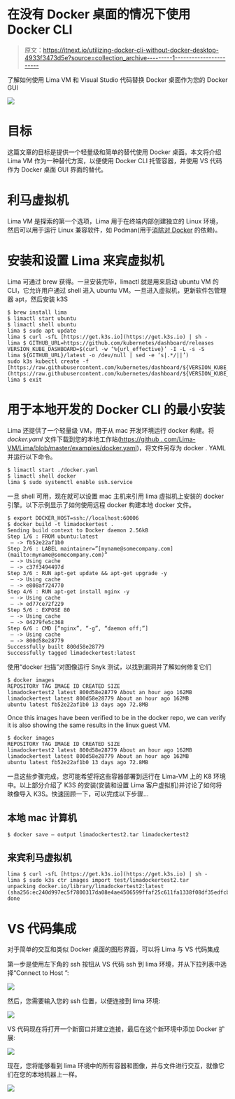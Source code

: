 # 在没有 Docker 桌面的情况下使用 Docker CLI

> 原文：<https://itnext.io/utilizing-docker-cli-without-docker-desktop-4933f3473d5e?source=collection_archive---------1----------------------->

了解如何使用 Lima VM 和 Visual Studio 代码替换 Docker 桌面作为您的 Docker GUI

![](img/5fc73b1582008eaf7e4172db0a1385e2.png)

# 目标

这篇文章的目标是提供一个轻量级和简单的替代使用 Docker 桌面。本文将介绍 Lima VM 作为一种替代方案，以便使用 Docker CLI 托管容器，并使用 VS 代码作为 Docker 桌面 GUI 界面的替代。

# 利马虚拟机

Lima VM 是探索的第一个选项，Lima 用于在终端内部创建独立的 Linux 环境，然后可以用于运行 Linux 兼容软件，如 Podman(用于[消除对 Docker](https://medium.com/@ko185061/removing-dependency-on-docker-94c96fcaa024) 的依赖)。

# 安装和设置 Lima 来宾虚拟机

Lima 可通过 brew 获得。一旦安装完毕，limactl 就是用来启动 ubuntu VM 的 CLI，它允许用户通过 shell 进入 ubuntu VM。一旦进入虚拟机，更新软件包管理器 apt，然后安装 k3S

```
$ brew install lima
$ limactl start ubuntu
$ limactl shell ubuntu
lima $ sudo apt update
lima $ curl -sfL [https://get.k3s.io](https://get.k3s.io) | sh -
lima $ GITHUB_URL=https://github.com/kubernetes/dashboard/releases
VERSION_KUBE_DASHBOARD=$(curl -w ‘%{url_effective}’ -I -L -s -S     lima ${GITHUB_URL}/latest -o /dev/null | sed -e ‘s|.*/||’)
sudo k3s kubectl create -f [https://raw.githubusercontent.com/kubernetes/dashboard/${VERSION_KUBE_DASHBOARD}/aio/deploy/recommended.yaml](https://raw.githubusercontent.com/kubernetes/dashboard/${VERSION_KUBE_DASHBOARD}/aio/deploy/recommended.yaml)
lima $ exit
```

# 用于本地开发的 Docker CLI 的最小安装

Lima 还提供了一个轻量级 VM，用于从 mac 开发环境运行 docker 构建。将 *docker.yaml* 文件下载到您的本地工作站([https://github . com/Lima-VM/Lima/blob/master/examples/docker.yaml](https://github.com/lima-vm/lima/blob/master/examples/docker.yaml))，将文件另存为 docker . YAML 并运行以下命令。

```
$ limactl start ./docker.yaml
$ limactl shell docker
lima $ sudo systemctl enable ssh.service
```

一旦 shell 可用，现在就可以设置 mac 主机来引用 lima 虚拟机上安装的 docker 引擎。以下示例显示了如何使用远程 docker 构建本地 docker 文件。

```
$ export DOCKER_HOST=ssh://localhost:60006
$ docker build -t limadockertest .
Sending build context to Docker daemon 2.56kB
Step 1/6 : FROM ubuntu:latest
 — -> fb52e22af1b0
Step 2/6 : LABEL maintainer=”[myname@somecompany.com](mailto:myname@somecompany.com)”
 — -> Using cache
 — -> c37f3494497d
Step 3/6 : RUN apt-get update && apt-get upgrade -y
 — -> Using cache
 — -> e808af724770
Step 4/6 : RUN apt-get install nginx -y
 — -> Using cache
 — -> ed77ce72f229
Step 5/6 : EXPOSE 80
 — -> Using cache
 — -> 04279fe5c368
Step 6/6 : CMD [“nginx”, “-g”, “daemon off;”]
 — -> Using cache
 — -> 800d58e28779
Successfully built 800d58e28779
Successfully tagged limadockertest:latest
```

使用“docker 扫描”对图像运行 Snyk 测试，以找到漏洞并了解如何修复它们

```
$ docker images
REPOSITORY TAG IMAGE ID CREATED SIZE
limadockertest2 latest 800d58e28779 About an hour ago 162MB
limadockertest latest 800d58e28779 About an hour ago 162MB
ubuntu latest fb52e22af1b0 13 days ago 72.8MB
```
Once this images have been verified to be in the docker repo, we can verify it is also showing the same results in the linux guest VM.
```
$ docker images
REPOSITORY TAG IMAGE ID CREATED SIZE
limadockertest2 latest 800d58e28779 About an hour ago 162MB
limadockertest latest 800d58e28779 About an hour ago 162MB
ubuntu latest fb52e22af1b0 13 days ago 72.8MB
```

一旦这些步骤完成，您可能希望将这些容器部署到运行在 Lima-VM 上的 K8 环境中。以上部分介绍了 K3S 的安装(安装和设置 Lima 客户虚拟机)并讨论了如何将映像导入 K3S。快速回顾一下，可以完成以下步骤…

## 本地 mac 计算机

```
$ docker save — output limadockertest2.tar limadockertest2
```

## 来宾利马虚拟机

```
lima $ curl -sfL [https://get.k3s.io](https://get.k3s.io) | sh -
lima $ sudo k3s ctr images import test/limadockertest2.tar 
unpacking docker.io/library/limadockertest2:latest (sha256:ec240d997ec5f7800317da08e4ae4506599ffaf25c611fa1338f08df35edfcb1)…done
```

# VS 代码集成

对于简单的交互和类似 Docker 桌面的图形界面，可以将 Lima 与 VS 代码集成

第一步是使用左下角的 ssh 按钮从 VS 代码 ssh 到 lima 环境，并从下拉列表中选择“Connect to Host ”:

![](img/91008978412f7cba2dd031d91651204d.png)

然后，您需要输入您的 ssh 位置，以便连接到 lima 环境:

![](img/96c694d06f633e65bee6a0576c5c5562.png)

VS 代码现在将打开一个新窗口并建立连接，最后在这个新环境中添加 Docker 扩展:

![](img/f562bc5a2e8a77e7622ee36859c0844c.png)

现在，您将能够看到 lima 环境中的所有容器和图像，并与文件进行交互，就像它们在您的本地机器上一样。

![](img/d65318de25055092b7a03db7e8370f49.png)